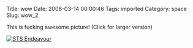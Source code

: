 Title: wow
Date: 2008-03-14 00:00:46
Tags: imported
Category: space
Slug: wow_2

This is fucking awesome picture! (Click for larger version)

<a href="http://antwrp.gsfc.nasa.gov/apod/image/0803/STS123Endeavour_08pd0714.jpg"><img src="http://antwrp.gsfc.nasa.gov/apod/image/0803/STS123Endeavour_08pd0714_d800.jpg" alt="STS Endeavour" /></a>
